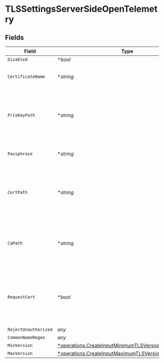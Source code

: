 # TLSSettingsServerSideOpenTelemetry


## Fields

| Field                                                                                                                         | Type                                                                                                                          | Required                                                                                                                      | Description                                                                                                                   |
| ----------------------------------------------------------------------------------------------------------------------------- | ----------------------------------------------------------------------------------------------------------------------------- | ----------------------------------------------------------------------------------------------------------------------------- | ----------------------------------------------------------------------------------------------------------------------------- |
| `Disabled`                                                                                                                    | **bool*                                                                                                                       | :heavy_minus_sign:                                                                                                            | N/A                                                                                                                           |
| `CertificateName`                                                                                                             | **string*                                                                                                                     | :heavy_minus_sign:                                                                                                            | The name of the predefined certificate                                                                                        |
| `PrivKeyPath`                                                                                                                 | **string*                                                                                                                     | :heavy_minus_sign:                                                                                                            | Path on server containing the private key to use. PEM format. Can reference $ENV_VARS.                                        |
| `Passphrase`                                                                                                                  | **string*                                                                                                                     | :heavy_minus_sign:                                                                                                            | Passphrase to use to decrypt private key                                                                                      |
| `CertPath`                                                                                                                    | **string*                                                                                                                     | :heavy_minus_sign:                                                                                                            | Path on server containing certificates to use. PEM format. Can reference $ENV_VARS.                                           |
| `CaPath`                                                                                                                      | **string*                                                                                                                     | :heavy_minus_sign:                                                                                                            | Path on server containing CA certificates to use. PEM format. Can reference $ENV_VARS.                                        |
| `RequestCert`                                                                                                                 | **bool*                                                                                                                       | :heavy_minus_sign:                                                                                                            | Require clients to present their certificates. Used to perform client authentication using SSL certs.                         |
| `RejectUnauthorized`                                                                                                          | *any*                                                                                                                         | :heavy_minus_sign:                                                                                                            | N/A                                                                                                                           |
| `CommonNameRegex`                                                                                                             | *any*                                                                                                                         | :heavy_minus_sign:                                                                                                            | N/A                                                                                                                           |
| `MinVersion`                                                                                                                  | [*operations.CreateInputMinimumTLSVersionOpenTelemetry](../../models/operations/createinputminimumtlsversionopentelemetry.md) | :heavy_minus_sign:                                                                                                            | N/A                                                                                                                           |
| `MaxVersion`                                                                                                                  | [*operations.CreateInputMaximumTLSVersionOpenTelemetry](../../models/operations/createinputmaximumtlsversionopentelemetry.md) | :heavy_minus_sign:                                                                                                            | N/A                                                                                                                           |